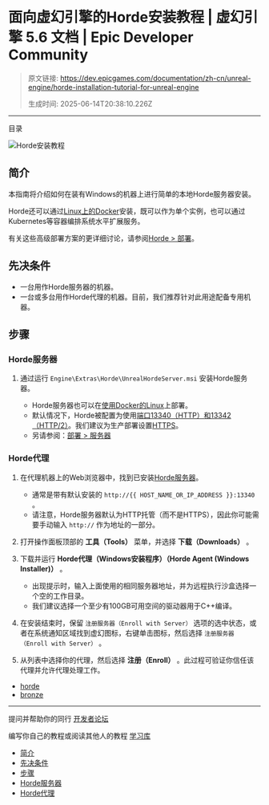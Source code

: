 # 面向虚幻引擎的Horde安装教程 | 虚幻引擎 5.6 文档 | Epic Developer Community

> 原文链接: https://dev.epicgames.com/documentation/zh-cn/unreal-engine/horde-installation-tutorial-for-unreal-engine
> 
> 生成时间: 2025-06-14T20:38:10.226Z

---

目录

![Horde安装教程](https://dev.epicgames.com/community/api/documentation/image/32661b97-1037-48be-b44d-30eb093e0bdc?resizing_type=fill&width=1920&height=335)

## 简介

本指南将介绍如何在装有Windows的机器上进行简单的本地Horde服务器安装。

Horde还可以通过[Linux上的Docker](/documentation/zh-cn/unreal-engine/horde-server-for-unreal-engine#docker-linux)安装，既可以作为单个实例，也可以通过Kubernetes等容器编排系统水平扩展服务。

有关这些高级部署方案的更详细讨论，请参阅[Horde > 部署](/documentation/zh-cn/unreal-engine/horde-deployment-for-unreal-engine)。

## 先决条件

-   一台用作Horde服务器的机器。
-   一台或多台用作Horde代理的机器。目前，我们推荐针对此用途配备专用机器。

## 步骤

### Horde服务器

1.  通过运行 `Engine\Extras\Horde\UnrealHordeServer.msi` 安装Horde服务器。
    
    -   Horde服务器也可以在[使用Docker的Linux](/documentation/zh-cn/unreal-engine/horde-server-for-unreal-engine#docker-linux)上部署。
    -   默认情况下，Horde被配置为使用[端口13340（HTTP）和13342（HTTP/2）](/documentation/zh-cn/unreal-engine/horde-server-for-unreal-engine#%E7%AB%AF%E5%8F%A3)。我们建议为生产部署设置[HTTPS](/documentation/zh-cn/unreal-engine/horde-server-for-unreal-engine#https)。
    -   另请参阅：[部署 > 服务器](/documentation/zh-cn/unreal-engine/horde-server-for-unreal-engine)

### Horde代理

1.  在代理机器上的Web浏览器中，找到已安装[Horde服务器](/documentation/zh-cn/unreal-engine/horde-installation-tutorial-for-unreal-engine#horde%E6%9C%8D%E5%8A%A1%E5%99%A8)。
    
    -   通常是带有默认安装的 `http://{{ HOST_NAME_OR_IP_ADDRESS }}:13340` 。
    -   请注意，Horde服务器默认为HTTP托管（而不是HTTPS），因此你可能需要手动输入 `http://` 作为地址的一部分。
2.  打开操作面板顶部的 **工具（Tools）** 菜单，并选择 **下载（Downloads）** 。
    
3.  下载并运行 **Horde代理（Windows安装程序）（Horde Agent (Windows Installer)）** 。
    
    -   出现提示时，输入上面使用的相同服务器地址，并为远程执行沙盒选择一个空的工作目录。
    -   我们建议选择一个至少有100GB可用空间的驱动器用于C++编译。
4.  在安装结束时，保留 `注册服务器（Enroll with Server）` 选项的选中状态，或者在系统通知区域找到虚幻图标，右键单击图标，然后选择 `注册服务器（Enroll with Server）` 。
    
5.  从列表中选择你的代理，然后选择 **注册（Enroll）** 。此过程可验证你信任该代理并允许代理处理工作。
    

-   [horde](https://dev.epicgames.com/community/search?query=horde)
-   [bronze](https://dev.epicgames.com/community/search?query=bronze)

* * *

提问并帮助你的同行 [开发者论坛](https://forums.unrealengine.com/categories?tag=unreal-engine)

编写你自己的教程或阅读其他人的教程 [学习库](https://dev.epicgames.com/community/unreal-engine/learning)

-   [简介](/documentation/zh-cn/unreal-engine/horde-installation-tutorial-for-unreal-engine#%E7%AE%80%E4%BB%8B)
-   [先决条件](/documentation/zh-cn/unreal-engine/horde-installation-tutorial-for-unreal-engine#%E5%85%88%E5%86%B3%E6%9D%A1%E4%BB%B6)
-   [步骤](/documentation/zh-cn/unreal-engine/horde-installation-tutorial-for-unreal-engine#%E6%AD%A5%E9%AA%A4)
-   [Horde服务器](/documentation/zh-cn/unreal-engine/horde-installation-tutorial-for-unreal-engine#horde%E6%9C%8D%E5%8A%A1%E5%99%A8)
-   [Horde代理](/documentation/zh-cn/unreal-engine/horde-installation-tutorial-for-unreal-engine#horde%E4%BB%A3%E7%90%86)